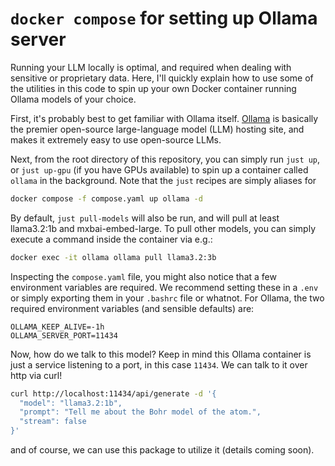 # `docker compose` for setting up Ollama server

Running your LLM locally is optimal, and required when dealing with sensitive or proprietary data. Here, I'll quickly explain how to use some of the utilities in this code to spin up your own Docker container running Ollama models of your choice.

First, it's probably best to get familiar with Ollama itself. [Ollama](https://ollama.com/) is basically the premier open-source large-language model (LLM) hosting site, and makes it extremely easy to use open-source LLMs.

Next, from the root directory of this repository, you can simply run `just up`, or `just up-gpu` (if you have GPUs available) to spin up a container called `ollama` in the background. Note that the `just` recipes are simply aliases for 

```bash
docker compose -f compose.yaml up ollama -d
```

By default, `just pull-models` will also be run, and will pull at least llama3.2:1b and mxbai-embed-large. To pull other models, you can simply execute a command inside the container via e.g.:

```bash
docker exec -it ollama ollama pull llama3.2:3b
```

Inspecting the `compose.yaml` file, you might also notice that a few environment variables are required. We recommend setting these in a `.env` or simply exporting them in your `.bashrc` file or whatnot. For Ollama, the two required environment variables (and sensible defaults) are:

```
OLLAMA_KEEP_ALIVE=-1h
OLLAMA_SERVER_PORT=11434
```

Now, how do we talk to this model? Keep in mind this Ollama container is just a service listening to a port, in this case `11434`. We can talk to it over http via curl!
```bash
curl http://localhost:11434/api/generate -d '{
  "model": "llama3.2:1b",
  "prompt": "Tell me about the Bohr model of the atom.",
  "stream": false
}'
```
and of course, we can use this package to utilize it (details coming soon).
